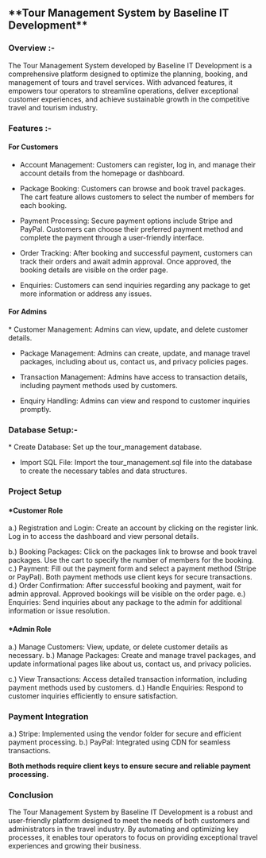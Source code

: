 <h2>**Tour Management System by Baseline IT Development**</h2>

<h3>Overview :-</h3>
The Tour Management System developed by Baseline IT Development is a comprehensive platform designed to optimize the planning, booking, and management of tours and travel services. With advanced features, it empowers tour operators to streamline operations, deliver exceptional customer experiences, and achieve sustainable growth in the competitive travel and tourism industry.

<h3>Features :- </h3>
<h4>For Customers</h4>

* Account Management: Customers can register, log in, and manage their account details from the homepage or dashboard.

* Package Booking: Customers can browse and book travel packages. The cart feature allows customers to select the number of members for each booking.
  
* Payment Processing: Secure payment options include Stripe and PayPal. Customers can choose their preferred payment method and complete the payment through a user-friendly interface.
  
* Order Tracking: After booking and successful payment, customers can track their orders and await admin approval. Once approved, the booking details are visible on the order page.
  
* Enquiries: Customers can send inquiries regarding any package to get more information or address any issues.
  
<h4>For Admins</h4>
* Customer Management: Admins can view, update, and delete customer details.

* Package Management: Admins can create, update, and manage travel packages, including about us, contact us, and privacy policies pages.

* Transaction Management: Admins have access to transaction details, including payment methods used by customers.
  
* Enquiry Handling: Admins can view and respond to customer inquiries promptly.
  
<h3>Database Setup:-</h3>
* Create Database: Set up the tour_management database.

* Import SQL File: Import the tour_management.sql file into the database to create the necessary tables and data structures.

<h3>Project Setup</h3>
<h4>*Customer Role </h4>
a.) Registration and Login: Create an account by clicking on the register link. Log in to access the dashboard and view personal details.

b.) Booking Packages: Click on the packages link to browse and book travel packages. Use the cart to specify the number of members for the booking.
c.) Payment: Fill out the payment form and select a payment method (Stripe or PayPal). Both payment methods use client keys for secure transactions.
d.) Order Confirmation: After successful booking and payment, wait for admin approval. Approved bookings will be visible on the order page.
e.) Enquiries: Send inquiries about any package to the admin for additional information or issue resolution.

<h4>*Admin Role </h4>
a.) Manage Customers: View, update, or delete customer details as necessary.
b.) Manage Packages: Create and manage travel packages, and update informational pages like about us, contact us, and privacy policies.

c.) View Transactions: Access detailed transaction information, including payment methods used by customers.
d.) Handle Enquiries: Respond to customer inquiries efficiently to ensure satisfaction.

<h3>Payment Integration</h3>
a.) Stripe: Implemented using the vendor folder for secure and efficient payment processing.
b.) PayPal: Integrated using CDN for seamless transactions.

**Both methods require client keys to ensure secure and reliable payment processing.**

<h3>Conclusion</h3>
The Tour Management System by Baseline IT Development is a robust and user-friendly platform designed to meet the needs of both customers and administrators in the travel industry. By automating and optimizing key processes, it enables tour operators to focus on providing exceptional travel experiences and growing their business.
